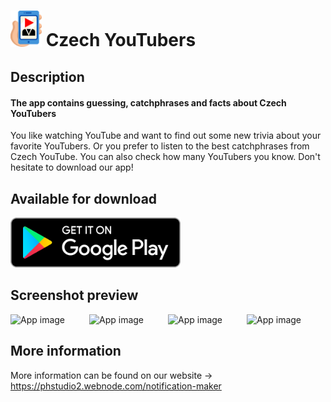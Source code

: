 # <img alt="Logo" src="https://github.com/phstudio2/images/blob/main/apps/youtubers.png" width="50" /> Czech YouTubers

## Description
#### The app contains guessing, catchphrases and facts about Czech YouTubers

You like watching YouTube and want to find out some new trivia about your favorite YouTubers.
Or you prefer to listen to the best catchphrases from Czech YouTube.
You can also check how many YouTubers you know.
Don't hesitate to download our app!

## Available for download
<a href='https://play.google.com/store/apps/details?id=com.phstudio.youtubers'><img src='https://github.com/phstudio2/images/blob/main/stores/googleplay.png' alt='Get it on Google Play' height=80/></a>

 ## Screenshot preview
<div style="display:flex;">
<img alt="App image" src="https://phstudio2.webnode.com/_files/200000059-bc561bc563/450/pic1-1.png?ph=53ad80fc8e" width="30%">
<img alt="App image" src="https://phstudio2.webnode.com/_files/200000057-7f8e17f8e3/450/pic2-7.png?ph=53ad80fc8e" width="30%">
<img alt="App image" src="https://phstudio2.webnode.com/_files/200000058-0484604848/450/pic3-6.png?ph=53ad80fc8e" width="30%">
<img alt="App image" src="https://phstudio2.webnode.com/_files/200000056-ed244ed246/450/pic4-2.png?ph=53ad80fc8e" width="30%">
</div>

## More information
More information can be found on our website -> https://phstudio2.webnode.com/notification-maker
